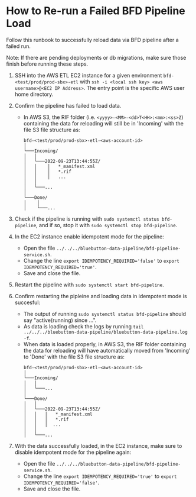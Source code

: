 # How to Re-run a Failed BFD Pipeline Load

Follow this runbook to successfully reload data via BFD pipeline after a failed run.

Note: If there are pending deployments or db migrations, make sure those finish before running these steps.

1. SSH into the AWS ETL EC2 instance for a given environment ```bfd-<test/prod/prod-sbx>-etl``` with ```ssh -i <local ssh key> <aws username>@<EC2 IP Address>```. The entry point is the specific AWS user home directory.

2. Confirm the pipeline has failed to load data. 

    - In AWS S3, the RIF folder (i.e. ```<yyyy>-<MM>-<dd>T<HH>:<mm>:<ss>Z```) containing the data for reloading will still be in 'Incoming' with the file S3 file structure as:
        ```
        bfd-<test/prod/prod-sbx>-etl-<aws-account-id>
        │
        └───Incoming/
        │   │
        │   └───2022-09-23T13:44:55Z/
        │   │    │   *_manifest.xml
        │   │    │   *.rif
        │   │    │   ...
        │   │ 
        │   └───...
        │   
        └───Done/
        │    │   
        │    └───...
        ```
3. Check if the pipeline is running with ```sudo systemctl status bfd-pipeline```, and if so, stop it with ```sudo systemctl stop bfd-pipeline```.

4. In the EC2 instance enable idempotent mode for the pipeline:
    - Open the file ```../../../bluebutton-data-pipeline/bfd-pipeline-service.sh```.
    - Change the line ```export IDEMPOTENCY_REQUIRED='false'``` to ```export IDEMPOTENCY_REQUIRED='true'```.
    - Save and close the file.

5. Restart the pipeline with ```sudo systemctl start bfd-pipeline```.

6. Confirm restarting the pipleine and loading data in idempotent mode is succesful: 
    - The output of running ```sudo systemctl status bfd-pipeline``` should say "active(running) since …".
    - As data is loading check the logs by running ```tail ../../../bluebutton-data-pipeline/bluebutton-data-pipeline.log -f```. 
    - When data is loaded properly, in AWS S3, the RIF folder containing the data for reloading will have automatically moved from 'Incoming' to 'Done' with the file S3 file structure as:
        ```
        bfd-<test/prod/prod-sbx>-etl-<aws-account-id>
        │
        └───Incoming/
        │   │
        │   └───...
        │   
        └───Done/
        │   │   
        │   └───2022-09-23T13:44:55Z/
        │   │   │   *_manifest.xml
        │   │   │   *.rif
        │   │   │  ...
        │   │ 
        │   └───...
        ```
7. With the data successfully loaded, in the EC2 instance, make sure to disable idempotent mode for the pipeline again:
    - Open the file ```../../../bluebutton-data-pipeline/bfd-pipeline-service.sh```.
    - Change the line ```export IDEMPOTENCY_REQUIRED='true'``` to ```export IDEMPOTENCY_REQUIRED='false'```.
    - Save and close the file.





